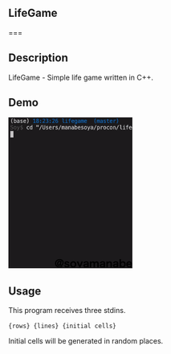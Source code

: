 ## LifeGame
===
## Description

LifeGame - Simple life game written in C++.

## Demo
![lifefgame](./imgs/lifegame.gif)

## Usage
This program receives three stdins.
```
{rows} {lines} {initial cells}
```

Initial cells will be generated in random places.